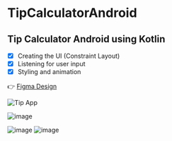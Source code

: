 # TipCalculatorAndroid

## Tip Calculator Android using Kotlin

- [x] Creating the UI (Constraint Layout)
- [x] Listening for user input
- [x] Styling and animation

:point_right: [Figma Design](https://www.figma.com/proto/ARPMAVZrOtfmDplRhjRnRA/First-Project?node-id=324%3A7&scaling=scale-down&page-id=0%3A1)

![Tip App](https://user-images.githubusercontent.com/59710234/212488879-9e1b16d9-5567-4f09-93aa-f02a28c83a79.png)

![image](https://user-images.githubusercontent.com/59710234/212499393-e13efa3d-38d0-4d3a-974d-a7db7c5d9ac3.png)

![image](https://user-images.githubusercontent.com/59710234/212499727-b7ec55eb-4ade-4a2f-8913-233af097f6ae.png)
![image](https://user-images.githubusercontent.com/59710234/212499741-4627e2c1-d460-448d-ab07-0c1d5f269de7.png)


